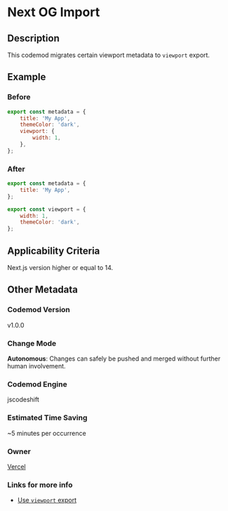# Next OG Import

## Description

This codemod migrates certain viewport metadata to `viewport` export.

## Example

### Before

```jsx
export const metadata = {
	title: 'My App',
	themeColor: 'dark',
	viewport: {
		width: 1,
	},
};
```

### After

```jsx
export const metadata = {
	title: 'My App',
};

export const viewport = {
	width: 1,
	themeColor: 'dark',
};
```

## Applicability Criteria

Next.js version higher or equal to 14.

## Other Metadata

### Codemod Version

v1.0.0

### Change Mode

**Autonomous**: Changes can safely be pushed and merged without further human involvement.

### **Codemod Engine**

jscodeshift

### Estimated Time Saving

~5 minutes per occurrence

### Owner

[Vercel](https://github.com/vercel)

### Links for more info

-   [Use `viewport` export](https://nextjs.org/docs/pages/building-your-application/upgrading/codemods#use-viewport-export)
